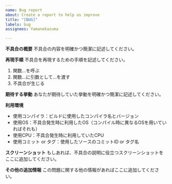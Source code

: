 ```yaml
---
name: Bug report
about: Create a report to help us improve
title: "[BUG]"
labels: bug
assignees: Yamanekazuma

---
```


**不具合の概要**
不具合の内容を明確かつ簡潔に記述してください。

**再現手順**
不具合を再現するための手順を記述してください。
1. 関数...を呼ぶ
2. 関数...に引数として...を渡す
3. 不具合が生じる

**期待する挙動**
あなたが期待していた挙動を明確かつ簡潔に記述してください。

**利用環境**
- 使用コンパイラ：ビルドに使用したコンパイラ名とバージョン
- 使用OS：不具合発生時に利用したOS（コンパイル時に異なるOSを用いていればそれも）
- 使用CPU：不具合発生時に利用していたCPU
- 使用コミット or タグ：使用したソースのコミットID or タグ名

**スクリーンショット**
もしあれば、不具合の説明に役立つスクリーンショットをここに追加してください。

**その他の追加情報**
この問題に関する他の情報があればここに追加してください。
